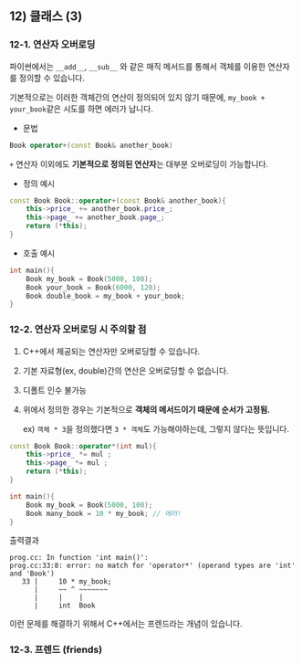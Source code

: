 ## 12) 클래스  (3)

### 12-1. 연산자 오버로딩

파이썬에서는 `__add__`, `__sub__` 와 같은 매직 메서드를 통해서 객체를 이용한 연산자를 정의할 수 있습니다.

기본적으로는 이러한 객체간의 연산이 정의되어 있지 않기 때문에, `my_book + your_book`같은 시도를 하면 에러가 납니다.

* 문법

```c++
Book operator+(const Book& another_book)
```

`+` 연산자 이외에도 **기본적으로 정의된 연산자**는 대부분 오버로딩이 가능합니다.

* 정의 예시

```c++
const Book Book::operator+(const Book& another_book){
	this->price_ += another_book.price_;
    this->page_ += another_book.page_;
    return (*this);
}
```

* 호출 예시

```c++
int main(){
    Book my_book = Book(5000, 100);
    Book your_book = Book(6000, 120);
    Book double_book = my_book + your_book;
}
```



### 12-2. 연산자 오버로딩 시 주의할 점

1. C++에서 제공되는 연산자만 오버로딩할 수 있습니다.

2. 기본 자료형(ex, double)간의 연산은 오버로딩할 수 없습니다.

3. 디폴트 인수 불가능

4. 위에서 정의한 경우는 기본적으로 **객체의 메서드이기 때문에 순서가 고정됨.**

   ex) `객체 * 3`을 정의했다면 `3 * 객체`도 가능해야하는데, 그렇지 않다는 뜻입니다.

```c++
const Book Book::operator*(int mul){
	this->price_ *= mul ;
    this->page_ *= mul ;
    return (*this);
}

int main(){
    Book my_book = Book(5000, 100);
    Book many_book = 10 * my_book; // 에러!
}
```

출력결과

```
prog.cc: In function 'int main()':
prog.cc:33:8: error: no match for 'operator*' (operand types are 'int' and 'Book')
   33 |     10 * my_book;
      |     ~~ ^ ~~~~~~~
      |     |    |
      |     int  Book
```

이런 문제를 해결하기 위해서 C++에서는 프렌드라는 개념이 있습니다.



### 12-3. 프렌드 (friends)





